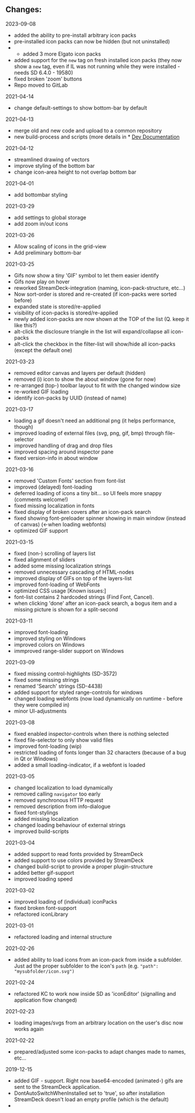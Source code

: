 ## Changes:
2023-09-08
- added the ability to pre-install arbitrary icon packs
- pre-installed icon packs can now be hidden (but not uninstalled)
- - added 3 more Elgato icon packs 
- added support for the `new` tag on fresh installed icon packs (they now show a `new` tag, even if IL was not running while they were installed - needs SD 6.4.0 - 19580)
- fixed broken 'zoom' buttons
- Repo moved to GitLab


2021-04-14
- change default-settings to show bottom-bar by default

2021-04-13
- merge old and new code and upload to a common repository
- new build-process and scripts (more details in * [Dev Documentation](../README_DEV.md)

2021-04-12
- streamlined drawing of vectors
- improve styling of the bottom bar
- change icon-area height to not overlap bottom bar

2021-04-01
- add bottombar styling

2021-03-29
- add settings to global storage
- add zoom in/out icons

2021-03-26
- Allow scaling of icons in the grid-view
- Add preliminary bottom-bar 

2021-03-25
- Gifs now show a tiny 'GIF' symbol to let them easier identify
- Gifs now play on hover
- reworked StreamDeck-integration (naming, icon-pack-structure, etc...)
- Now sort-order is stored and re-created (if icon-packs were sorted before)
- expanded state is stored/re-applied
- visibility of icon-packs is stored/re-applied
- newly added icon-packs are now shown at the TOP of the list (Q. keep it like this?)
- alt-click the disclosure triangle in the list will expand/collapse all icon-packs
- alt-click the checkbox in the filter-list will show/hide all icon-packs (except the default one)


2021-03-23
- removed editor canvas and layers per default (hidden)
- removed (i) icon to show the about window (gone for now)
- re-arranged (top-) toolbar layout to fit with the changed window size
- re-worked GIF loading
- identify icon-packs by UUID (instead of name)

2021-03-17
- loading a gif doesn't need an additional png (it helps performance, though)
- improved loading of external files (svg, png, gif, bmp) through file-selector
- improved handling of drag and drop files
- improved spacing around inspector pane
- fixed version-info in about window

2021-03-16
- removed 'Custom Fonts' section from font-list
- improved (delayed) font-loading
- deferred loading of icons a tiny bit... so UI feels more snappy (comments welcome!)
- fixed missing localization in fonts
- fixed display of broken covers after an icon-pack search 
- fixed showing font-preloader spinner showing in main window (instead of canvas) (<-when loading webfonts)
- optimized GIF support

2021-03-15
- fixed (non-) scrolling of layers list
- fixed alignment of sliders
- added some missing localization strings
- removed unnecessary cascading of HTML-nodes
- improved display of GIFs on top of the layers-list
- improved font-loading of WebFonts
- optimized CSS usage
[Known issues:]
- font-list contains 2 hardcoded strings (Find Font, Cancel). 
- when clicking 'done' after an icon-pack search, a bogus item and a missing picture is shown for a split-second

2021-03-11
- improved font-loading
- improved styling on Windows
- improved colors on Windows
- immproved range-slider support on Windows

2021-03-09
- fixed missing control-highlights (SD-3572)
- fixed some missing strings
- renamed 'Search' strings (SD-4438)
- added support for styled range-controls for windows
- changed loading webfonts (now load dynamically on runtime - before they were compiled in)
- minor UI-adjustments

2021-03-08
- fixed enabled inspector-controls when there is nothing selected
- fixed file-selector to only show valid files
- improved font-loading (wip)
- restricted loading of fonts longer than 32 characters (because of a bug in Qt or Windows)
- added a small loading-indicator, if a webfont is loaded

2021-03-05
- changed localization to load dynamically
- removed calling `navigator` too early
- removed synchronous HTTP request
- removed description from info-dialogue
- fixed font-stylings
- added missing localization
- changed loading behaviour of external strings
- improved build-scripts

2021-03-04
- added support to read fonts provided by StreamDeck
- added support to use colors provided by StreamDeck
- changed build-script to provide a proper plugin-structure
- added better gif-support
- improved loading speed

2021-03-02
- improved loading of (individual) iconPacks
- fixed broken font-support
- refactored iconLibrary

2021-03-01
- refactored loading and internal structure

2021-02-26
- added ability to load icons from an icon-pack from inside a subfolder. Just ad the proper subfolder to the icon's `path` (e.g. `"path": "mysubfolder/icon.svg")`

2021-02-24
- refactored KC to work now inside SD as 'iconEditor' (signalling and application flow changed)

2021-02-23
- loading images/svgs from an arbitrary location on the user's disc now works again

2021-02-22
- prepared/adjusted some icon-packs to adapt changes made to names, etc...



2019-12-15
- added GIF - support. Right now base64-encoded (animated-) gifs are sent to the StreamDeck application.
- DontAutoSwitchWhenInstalled set to 'true', so after installation StreamDeck doesn't load an empty profile (which is the default)
- 
